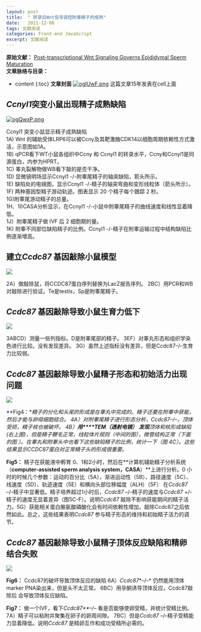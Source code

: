 ```yaml
---
layout: post
title:  " 转录后Wnt信号调控附睾精子的成熟"
date:   2021-12-06
tags: 文献阅读
categories: Front-end JavaScript
excerpt: 文献阅读
---
```

**原始文献：** [Post-transcriptional Wnt Signaling Governs Epididymal Sperm Maturation](https://www.sciencedirect.com/science/article/pii/S0092867415013434?via%3Dihub)   
**文章脉络与目录：**
* content
{:toc}
**文章封面**
[![oglUwF.png](https://s4.ax1x.com/2021/12/07/oglUwF.png)](https://imgtu.com/i/oglUwF)
这篇文章15年发表在cell上面

## *Ccnyl1*突变小鼠出现精子成熟缺陷  
[![ogQwxP.png](https://s4.ax1x.com/2021/12/07/ogQwxP.png)](https://imgtu.com/i/ogQwxP)

Ccnyl1 突变小鼠显示精子成熟缺陷<br>
1A) Wnt 的辅助受体LRP6可以被Ccny及其靶激酶CDK14以细胞周期依赖性方式激活，示意图如1A。<br>
1B) qPCR看下WT小鼠各组织中Ccny  和  Ccnyl1  的转录水平，Ccny和Ccnyl1是同源蛋白，内参为HPRT。<br>
1C) 睾丸裂解物做WB看下敲的是否干净。<br>
1D) 显微镜明场显示Ccnyl1 -/-附睾尾精子的轴突缺陷，箭头所示。<br>
1E) 缺陷处的电镜图，显示Ccnyl1 -/-精子的轴突弯曲和变形线粒体（箭头所示）。<br>
1F) 两种基因型精子游动轨迹。图表显示 20 个精子每个跟踪 2 秒。<br>
1G)附睾尾游动精子的总量。<br>
1H、1I)CASA分析显示，在Ccnyl1 -/-小鼠中附睾尾精子的曲线速度和线性显着降低。<br>
1J）附睾尾精子做 IVF 后 2 细胞期的量。<br>
1K) 附睾不同部位缺陷精子的比例。Ccnyl1 -/-精子在附睾运输过程中结构缺陷比例逐渐增高。<br>

## 建立*Ccdc87* 基因敲除小鼠模型


![](https://s3.bmp.ovh/imgs/2021/12/d5bfa27cac4e7a5e.png)

2A）做敲除鼠，将CCDC87蛋白序列替换为LacZ报告序列。 2BC）用PCR和WB对敲除进行验证。Te是testis，Sp是附睾尾精子。

## *Ccdc87* 基因敲除导致小鼠生育力低下



[![](https://s3.bmp.ovh/imgs/2021/12/59d390e3cd3a5e80.png)](https://imgtu.com/i/owv7c9)

3ABCD）测量一些列指标。D是附睾尾部的精子。 3EF）对睾丸形态和组织学染色进行比较。没有发现差异。 3G）虽然上述指标没有差异，但是Ccdc87–/–生育力比较弱。


## *Ccdc87* 基因敲除导致小鼠精子形态和初始活力出现问题

![](https://s3.bmp.ovh/imgs/2021/12/f36b3de2751fe613.png)

**Fig4：**精子的分化和头尾的形成是在睾丸中完成的。精子还要在附睾中获能，然后才能与卵母细胞结合。	4A）对附睾尾精子进行形态分析，*Ccdc87*–/–，顶体受损，精子核也被破坏。	4B）**用****TEM（透射电镜）** **发现**顶体和核形成缺陷(右上图)，但是精子鞭毛正常，线粒体片规则（中间的图），微管结构正常（下面的图 ）。在睾丸和附睾头中也看下这些缺陷精子的比例，统计一下（图 4C）。这些结果显示CCDC87蛋白对正常精子头的形成很重要。*

**Fig5：** 精子在获能液中孵育 0、1和2小时，然后在**计算机辅助精子分析系统（**computer-assisted sperm analysis system，CASA**）**上进行分析。0 小时的时候几个参数：运动的百分比（5A），渐进运动性（5B）、路径速度（5C）、线速度（5D）、轨迹速度（5E）和横向头部位移幅度（ALH）（5F） 在*Ccdc87* –/–精子中显著低。精子培养超过1小时后，*Ccdc87* –/–精子的速度与*Ccdc87* +/-精子的速度无显着差异（图5C-F）。说明C*cdc87* 敲除不影响获能期间的精子活力。5G）获能相关蛋白酪氨酸磷酸化会有时间依赖性增加，敲除Ccdc87之后依然如此。总之，这些结果表明*Ccdc87* 参与精子形态的维持和初始精子活力的调节。

## *Ccdc87* 基因敲除导致小鼠精子顶体反应缺陷和精卵结合失败



![](https://s3.bmp.ovh/imgs/2021/12/8e7c9379d88a96ca.png)



**Fig6：** Ccdc87的破坏导致顶体反应的缺陷  6A）*Ccdc87**–/–* 仍然能用顶体marker PNA染出来，但是头不太正常。  6BC）用孕酮诱导顶体反应，Ccdc87敲除后 会导致顶体反应缺陷。  

**Fig7：** 做一个IVF，看下*Ccdc87**–/–* 看是否能够使卵受精，并统计受精比例。 7A）精子可以粘附并聚集在卵子的卵周间隙。 7BC）但是*Ccdc87* –/–精子受精能力显着降低。说明*Ccdc87* 是精卵互作和成功受精所必需的。






